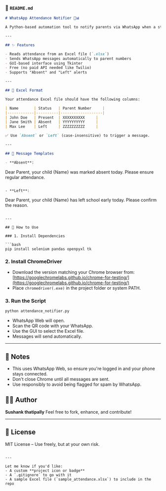 ### 📄 `README.md`

```markdown
# WhatsApp Attendance Notifier 📱📊

A Python-based automation tool to notify parents via WhatsApp when a student is marked Absent or Left Early in the attendance sheet. The messages are sent using **Selenium WebDriver** and **WhatsApp Web**.

---

## ✨ Features

- Reads attendance from an Excel file (`.xlsx`)
- Sends WhatsApp messages automatically to parent numbers
- GUI-based interface using Tkinter
- Free (no paid API needed like Twilio)
- Supports "Absent" and "Left" alerts

---

## 📁 Excel Format

Your attendance Excel file should have the following columns:

| Name       | Status   | Parent Number     |
|------------|----------|-------------------|
| John Doe   | Present  | XXXXXXXXXX     |
| Jane Smith | Absent   | YYYYYYYYYY     |
| Max Lee    | Left     | ZZZZZZZZZZ     |

✅ Use `Absent` or `Left` (case-insensitive) to trigger a message.

---

## 💬 Message Templates

- **Absent**:
```

Dear Parent, your child {Name} was marked absent today. Please ensure regular attendance.

```

- **Left**:
```

Dear Parent, your child {Name} has left school early today. Please confirm the reason.

````

---

## 🚀 How to Use

### 1. Install Dependencies

```bash
pip install selenium pandas openpyxl tk
````

### 2. Install ChromeDriver

* Download the version matching your Chrome browser from:
  [https://googlechromelabs.github.io/chrome-for-testing/](https://googlechromelabs.github.io/chrome-for-testing/)
* Place `chromedriver(.exe)` in the project folder or system PATH.

### 3. Run the Script

```bash
python attendance_notifier.py
```

* WhatsApp Web will open.
* Scan the QR code with your WhatsApp.
* Use the GUI to select the Excel file.
* Messages will send automatically.

---

## 🔐 Notes

* This uses WhatsApp Web, so ensure you're logged in and your phone stays connected.
* Don't close Chrome until all messages are sent.
* Use responsibly to avoid being flagged for spam by WhatsApp.

## 🧑‍💻 Author

**Sushank thatipally**
Feel free to fork, enhance, and contribute!

---

## 📜 License

MIT License – Use freely, but at your own risk.

```

---

Let me know if you'd like:
- A custom **project icon or badge**
- A `.gitignore` to go with it
- A sample Excel file (`sample_attendance.xlsx`) to include in the repo
```
